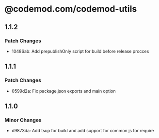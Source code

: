 # @codemod.com/codemod-utils

## 1.1.2

### Patch Changes

- 10486ab: Add prepublishOnly script for build before release procces

## 1.1.1

### Patch Changes

- 0599d2a: Fix package.json exports and main option

## 1.1.0

### Minor Changes

- d9873da: Add tsup for build and add support for common js for require
